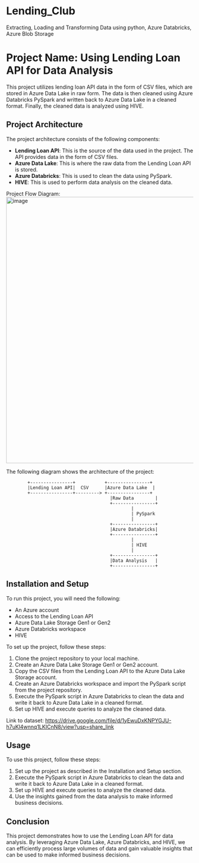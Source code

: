 # Lending_Club
Extracting, Loading and Transforming Data using python, Azure Databricks, Azure Blob Storage

# Project Name: Using Lending Loan API for Data Analysis

This project utilizes lending loan API data in the form of CSV files, which are stored in Azure Data Lake in raw form. The data is then cleaned using Azure Databricks PySpark and written back to Azure Data Lake in a cleaned format. Finally, the cleaned data is analyzed using HIVE.

## Project Architecture

The project architecture consists of the following components:

- **Lending Loan API**: This is the source of the data used in the project. The API provides data in the form of CSV files.
- **Azure Data Lake**: This is where the raw data from the Lending Loan API is stored.
- **Azure Databricks**: This is used to clean the data using PySpark.
- **HIVE**: This is used to perform data analysis on the cleaned data.

Project Flow Diagram:
<img width="716" alt="image" src="https://github.com/tushar-hatwar/Lending_Club/assets/60131764/106c0f8a-25e5-467d-bcab-0eda03827992">

The following diagram shows the architecture of the project:

```
        +----------------+           +----------------+
        |Lending Loan API|  CSV      |Azure Data Lake  |
        +----------------+---------> +----------------+
                                       |Raw Data        |
                                       +----------------+
                                               |
                                               | PySpark
                                               |
                                       +----------------+
                                       |Azure Databricks|
                                       +----------------+
                                               |
                                               | HIVE
                                               |
                                       +----------------+
                                       |Data Analysis   |
                                       +----------------+
```

## Installation and Setup

To run this project, you will need the following:

- An Azure account
- Access to the Lending Loan API
- Azure Data Lake Storage Gen1 or Gen2
- Azure Databricks workspace
- HIVE

To set up the project, follow these steps:

1. Clone the project repository to your local machine.
2. Create an Azure Data Lake Storage Gen1 or Gen2 account.
3. Copy the CSV files from the Lending Loan API to the Azure Data Lake Storage account.
4. Create an Azure Databricks workspace and import the PySpark script from the project repository.
5. Execute the PySpark script in Azure Databricks to clean the data and write it back to Azure Data Lake in a cleaned format.
6. Set up HIVE and execute queries to analyze the cleaned data.

Link to dataset: https://drive.google.com/file/d/1yEwuDxKNPYGJU-h7uKl4wnnq1LKICnN8/view?usp=share_link

## Usage

To use this project, follow these steps:

1. Set up the project as described in the Installation and Setup section.
2. Execute the PySpark script in Azure Databricks to clean the data and write it back to Azure Data Lake in a cleaned format.
3. Set up HIVE and execute queries to analyze the cleaned data.
4. Use the insights gained from the data analysis to make informed business decisions.

## Conclusion

This project demonstrates how to use the Lending Loan API for data analysis. By leveraging Azure Data Lake, Azure Databricks, and HIVE, we can efficiently process large volumes of data and gain valuable insights that can be used to make informed business decisions.


